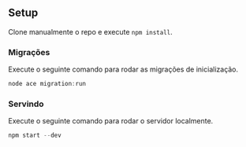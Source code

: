 ## Setup

Clone manualmente o repo e execute `npm install`.


### Migrações

Execute o seguinte comando para rodar as migrações de inicialização.

```js
node ace migration:run
```

### Servindo

Execute o seguinte comando para rodar o servidor localmente.

```js
npm start --dev
```
